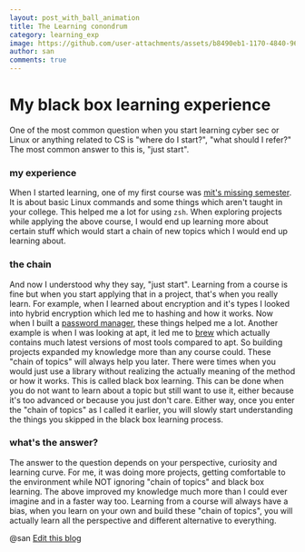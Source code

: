 ```yaml
---
layout: post_with_ball_animation
title: The Learning conondrum
category: learning_exp
image: https://github.com/user-attachments/assets/b8490eb1-1170-4840-966e-7a8ff5afe586
author: san
comments: true
---
```


# My black box learning experience 
One of the most common question when you start learning cyber sec or Linux or anything related to CS is "where do I start?", "what should I refer?"
The most common answer to this is, "just start".

### my experience
When I started learning, one of my first course was [mit's missing semester](https://missing.csail.mit.edu/). It is about basic Linux commands and some things which aren't taught in your college. This helped me a lot for using `zsh`.
When exploring projects while applying the above course, I would end up learning more about certain stuff which would start a chain of new topics which I would end up learning about.

### the chain
And now I understood why they say, "just start". Learning from a course is fine but when you start applying that in a project, that's when you really learn. For example, when I learned about encryption and it's types I looked into hybrid encryption which led me to hashing and how it works. Now when I built a [password manager](https://github.com/Colluded-Projects/Cloak-of-lupin), these things helped me a lot. 
Another example is when I was looking at apt, it led me to [brew](https://brew.sh/)  which actually contains much latest versions of most tools compared to apt. 
So building projects expanded my knowledge more than any course could. These "chain of topics" will always help you later. 
There were times when you would just use a library without realizing the actually meaning of the method or how it works. This is called black box learning.
This can be done when you do not want to learn about a topic but still want to use it, either because it's too advanced or because you just don't care. Either way, once you enter the "chain of topics" as I called it earlier, you will slowly start understanding the things you skipped in the black box learning process.

### what's the answer?
The answer to the question depends on your perspective, curiosity and learning curve.
For me, it was doing more projects, getting comfortable to the environment while NOT ignoring "chain of topics" and black box learning.
The above improved my knowledge much more than I could ever imagine and in a faster way too.
Learning from a course will always have a bias, when you learn on your own and build these "chain of topics", you will actually learn all the perspective and different alternative to everything.

@san
[Edit this blog](https://chrompycoder.github.io/blog/Edit_this_page.html)
